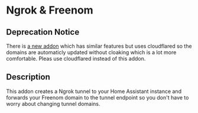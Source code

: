 # Ngrok & Freenom

## Deprecation Notice

There is [a new addon](https://github.com/brenner-tobias/addon-cloudflared) which has similar features but uses cloudflared so the domains are automaticly updated without cloaking which is a lot more comfortable. Pleas use cloudflared instead of this addon.

## Description

This addon creates a Ngrok tunnel to your Home Assistant instance and forwards your Freenom domain to the tunnel endpoint so you don't have to worry about changing tunnel domains.
